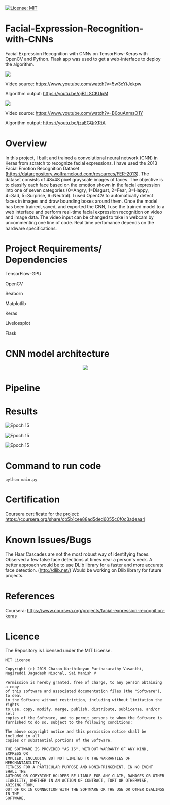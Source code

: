 [![License: MIT](https://img.shields.io/badge/License-MIT-yellow.svg)](https://opensource.org/licenses/MIT)

# Facial-Expression-Recognition-with-CNNs
Facial Expression Recognition with CNNs on TensorFlow-Keras with OpenCV and Python. Flask app was used to get a web-interface to deploy the algorithm.  

![](Outputs/video1.gif)

Video source: https://www.youtube.com/watch?v=5w3cYtJekpw

Algorithm output: https://youtu.be/ojB1LSCKUpM

![](Outputs/video2.gif)

Video source: https://www.youtube.com/watch?v=B0ouAnmsO1Y

Algorithm output: https://youtu.be/jzaEGQrXRtA

# Overview

In this project, I built and trained a convolutional neural network (CNN) in Keras from scratch to recognize facial expressions. I have used the 2013 Facial Emotion Recognition Dataset (https://datarepository.wolframcloud.com/resources/FER-2013). The dataset consists of 48x48 pixel grayscale images of faces. The objective is to classify each face based on the emotion shown in the facial expression into one of seven categories (0=Angry, 1=Disgust, 2=Fear, 3=Happy, 4=Sad, 5=Surprise, 6=Neutral). I used OpenCV to automatically detect faces in images and draw bounding boxes around them. Once the model has been trained, saved, and exported the CNN, I use the trained model to a web interface and perform real-time facial expression recognition on video and image data. The video input can be changed to take in webcam by uncommenting one line of code. Real time perfomance depends on the hardware specifications.

# Project Requirements/ Dependencies
TensorFlow-GPU

OpenCV

Seaborn

Matplotlib

Keras

Livelossplot

Flask

# CNN model architecture
<p align="center">
  <img src="Outputs/CNN.png">
</p>

# Pipeline

# Results

![Epoch 15](Outputs/Graph_15_epoch.png)

![Epoch 15](Outputs/Graph_25_epoch.png)

![Epoch 15](Outputs/Graph_50_epoch.png)


# Command to run code
```
python main.py
```
# Certification 

Coursera certificate for the project: https://coursera.org/share/cb5b1cee88ad5ded6055c0f0c3adeaa4

# Known Issues/Bugs

The Haar Cascades are not the most robust way of identifying faces. Observed a few false face detections at times near a person's neck. A better approach would be to use DLib library for a faster and more accurate face detection. (http://dlib.net/) Would be working on Dlib library for future projects.

# References
Coursera: https://www.coursera.org/projects/facial-expression-recognition-keras

# Licence
The Repository is Licensed under the MIT License.
```
MIT License

Copyright (c) 2019 Charan Karthikeyan Parthasarathy Vasanthi, Nagireddi Jagadesh Nischal, Sai Manish V

Permission is hereby granted, free of charge, to any person obtaining a copy
of this software and associated documentation files (the "Software"), to deal
in the Software without restriction, including without limitation the rights
to use, copy, modify, merge, publish, distribute, sublicense, and/or sell
copies of the Software, and to permit persons to whom the Software is
furnished to do so, subject to the following conditions:

The above copyright notice and this permission notice shall be included in all
copies or substantial portions of the Software.

THE SOFTWARE IS PROVIDED "AS IS", WITHOUT WARRANTY OF ANY KIND, EXPRESS OR
IMPLIED, INCLUDING BUT NOT LIMITED TO THE WARRANTIES OF MERCHANTABILITY,
FITNESS FOR A PARTICULAR PURPOSE AND NONINFRINGEMENT. IN NO EVENT SHALL THE
AUTHORS OR COPYRIGHT HOLDERS BE LIABLE FOR ANY CLAIM, DAMAGES OR OTHER
LIABILITY, WHETHER IN AN ACTION OF CONTRACT, TORT OR OTHERWISE, ARISING FROM,
OUT OF OR IN CONNECTION WITH THE SOFTWARE OR THE USE OR OTHER DEALINGS IN THE
SOFTWARE.
```

